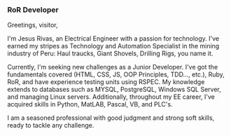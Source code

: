 ### RoR Developer 


Greetings, visitor,

I'm Jesus Rivas, an Electrical Engineer with a passion for technology. I've earned my stripes as Technology and Automation Specialist in the mining industry of Peru: Haul traucks, Giant Shovels, Drilling Rigs, you name it.

Currently, I'm seeking new challenges as a Junior Developer. I've got the fundamentals covered (HTML, CSS, JS, OOP Principles, TDD..., etc.), Ruby, RoR, and have experience testing units using RSPEC. My knowledge extends to databases such as MYSQL, PostgreSQL, Windows SQL Server, and managing Linux servers. Additionally, throughout my EE career, I've acquired skills in Python, MatLAB, Pascal, VB, and PLC's.

I am a seasoned professional with good judgment and strong soft skills, ready to tackle any challenge.
